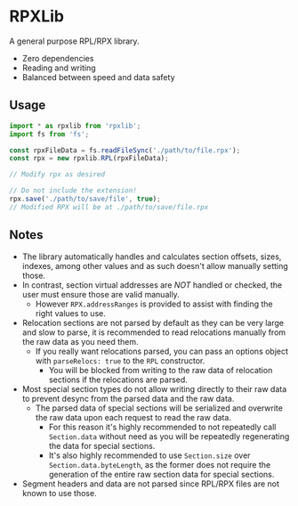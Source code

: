 # RPXLib

A general purpose RPL/RPX library.

* Zero dependencies
* Reading and writing
* Balanced between speed and data safety

## Usage
```ts
import * as rpxlib from 'rpxlib';
import fs from 'fs';

const rpxFileData = fs.readFileSync('./path/to/file.rpx');
const rpx = new rpxlib.RPL(rpxFileData);

// Modify rpx as desired

// Do not include the extension!
rpx.save('./path/to/save/file', true);
// Modified RPX will be at ./path/to/save/file.rpx
```

## Notes

* The library automatically handles and calculates section offsets, sizes, indexes, among other values and as such doesn't allow manually setting those.
* In contrast, section virtual addresses are *NOT* handled or checked, the user must ensure those are valid manually.
    * However `RPX.addressRanges` is provided to assist with finding the right values to use.
* Relocation sections are not parsed by default as they can be very large and slow to parse, it is recommended to read relocations manually from the raw data as you need them.
    * If you really want relocations parsed, you can pass an options object with `parseRelocs: true` to the `RPL` constructor.
        * You will be blocked from writing to the raw data of relocation sections if the relocations are parsed.
* Most special section types do not allow writing directly to their raw data to prevent desync from the parsed data and the raw data.
    * The parsed data of special sections will be serialized and overwrite the raw data upon each request to read the raw data.
        * For this reason it's highly recommended to not repeatedly call `Section.data` without need as you will be repeatedly regenerating the data for special sections.
        * It's also highly recommended to use `Section.size` over `Section.data.byteLength`, as the former does not require the generation of the entire raw section data for special sections.
* Segment headers and data are not parsed since RPL/RPX files are not known to use those.

